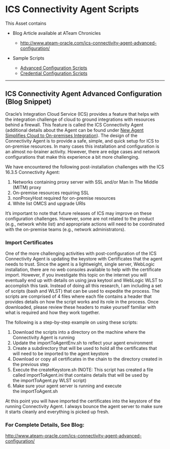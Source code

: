 # ICS Connectivity Agent Scripts



This Asset contains

- Blog Article available at ATeam Chronicles

  - http://www.ateam-oracle.com/ics-connectivity-agent-advanced-configuration/

- Sample Scripts
  - [Advanced Configuration Scripts](./advancedConfigScripts)
  - [Credential Configuration Scripts](./credentialScripts )

------



## ICS Connectivity Agent Advanced Configuration (Blog Snippet)

Oracle’s Integration Cloud Service (ICS) provides a feature that helps with the integration challenge of cloud to ground integrations with resources behind a firewall. This feature is called the ICS Connectivity Agent (additional details about the Agent can be found under [New Agent Simplifies Cloud to On-premises Integration](https://blogs.oracle.com/integration/entry/new_agent_simplifies_cloud_to)). The design of the Connectivity Agent is to provide a safe, simple, and quick setup for ICS to on-premise resources. In many cases this installation and configuration is an almost no-brainer activity. However, there are edge cases and network configurations that make this experience a bit more challenging.

We have encountered the following post-installation challenges with the ICS 16.3.5 Connectivity Agent:

1. Networks containing proxy server with SSL and/or Man In The Middle (MITM) proxy
2. On-premise resources requiring SSL
3. nonProxyHost required for on-premise resources
4. White list OMCS and upgrade URIs

It’s important to note that future releases of ICS may improve on these configuration challenges. However, some are not related to the product (e.g., network white list) and appropriate actions will need to be coordinated with the on-premise teams (e.g., network administrators).

### Import Certificates

One of the more challenging activities with post-configuration of the ICS Connectivity Agent is updating the keystore with Certificates that the agent needs to trust. Since the agent is a lightweight, single server, WebLogic installation, there are no web consoles available to help with the certificate import. However, if you investigate this topic on the internet you will eventually end up with details on using java keytool and WebLogic WLST to accomplish this task. Instead of doing all this research, I am including a set of scripts (bash and WLST) that can be used to expedite the process. The scripts are comprised of 4 files where each file contains a header that provides details on how the script works and its role in the process. Once downloaded, please review these headers to make yourself familiar with what is required and how they work together.

The following is a step-by-step example on using these scripts:

1. Download the scripts into a directory on the machine where the Connectivity Agent is running
2. Update the importToAgentEnv.sh to reflect your agent environment
3. Create a subdirectory that will be used to hold all the certificates that will need to be imported to the agent keystore
4. Download or copy all certificates in the chain to the directory created in the previous step
5. Execute the createKeystore.sh (NOTE: This script has created a file called importToAgent.ini that contains details that will be used by the importToAgent.py WLST script)
6. Make sure your agent server is running and execute the importToAgent.sh

At this point you will have imported the certificates into the keystore of the running Connectivity Agent. I always bounce the agent server to make sure it starts cleanly and everything is picked up fresh.

### For Complete Details, See Blog:

http://www.ateam-oracle.com/ics-connectivity-agent-advanced-configuration/
